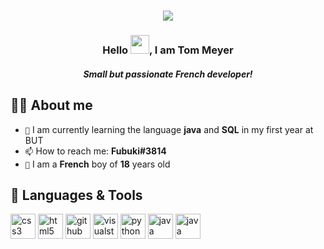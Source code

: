 <h1 align="center">
  <img src="https://github.com/zenox31470/zenox31470/blob/99fd8e804581aff31e6838e2c8ca93bc5244127d/img/name.svg"/>
</h1>

<h3 align="center">Hello <img src="https://raw.githubusercontent.com/MartinHeinz/MartinHeinz/master/wave.gif" width="30px" height="30"/>, I am Tom Meyer</h3>
<h5 align="center">Small but passionate French developer!</h5>


## 🙋‍♂️ About me

- `🌱` I am currently learning the language **java** and **SQL** in my first year at BUT
- `📫` How to reach me: **Fubuki#3814**
- `🍰` I am a **French** boy of **18** years old


## 🚀 Languages & Tools
<p align="left"> 
<img src="https://cdn.jsdelivr.net/gh/devicons/devicon/icons/css3/css3-original.svg" alt="css3" width="40" height="40" />
<img src="https://cdn.jsdelivr.net/gh/devicons/devicon/icons/html5/html5-original.svg" alt="html5" width="40" height="40" />
<img src="https://cdn.jsdelivr.net/gh/devicons/devicon/icons/github/github-original-wordmark.svg" alt="github" width="40" height="40" />
<img src="https://cdn.jsdelivr.net/gh/devicons/devicon/icons/visualstudio/visualstudio-plain.svg" alt="visualstudio" width="40" height="40"/>
<img src="https://cdn.jsdelivr.net/gh/devicons/devicon/icons/python/python-original.svg" alt="python" width="40" height="40"/>
<img src="https://cdn.jsdelivr.net/gh/devicons/devicon/icons/java/java-original-wordmark.svg" alt="java" width="40" height="40"/>
<img src="https://cdn.jsdelivr.net/gh/devicons/devicon/icons/mysql/mysql-original-wordmark.svg" alt="java" width="40" height="40"/>
